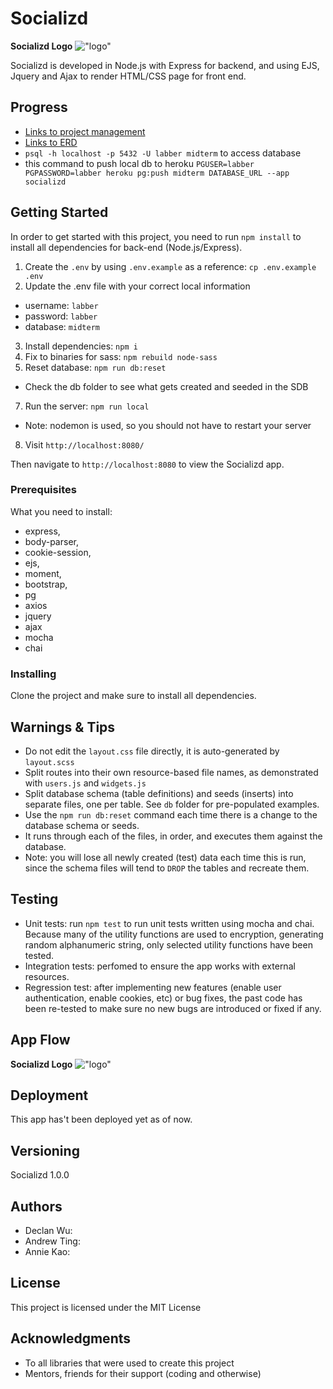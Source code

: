 # Socializd
__Socializd Logo__
!["logo"]("https://github.com/declan-wu/socializd/blob/master/public/images/Screenshot_2019-08-22_18-25-45.png")

Socializd is developed in Node.js with Express for backend, and using EJS, Jquery and Ajax to render HTML/CSS page for front end. 

## Progress
- [Links to project management](https://trello.com/b/EuCSEUBn/socializd)
- [Links to ERD](https://drive.google.com/file/d/1gZUOXyZZURhFwnGKsJqB_tUAejgiRzZ6/view?usp=sharing)
- `psql -h localhost -p 5432 -U labber midterm` to access database
- this command to push local db to heroku `PGUSER=labber PGPASSWORD=labber heroku pg:push midterm DATABASE_URL --app socializd`

## Getting Started

In order to get started with this project, you need to run `npm install` to install all dependencies for back-end (Node.js/Express). 

1. Create the `.env` by using `.env.example` as a reference: `cp .env.example .env`
2. Update the .env file with your correct local information 
  - username: `labber` 
  - password: `labber` 
  - database: `midterm`
3. Install dependencies: `npm i`
4. Fix to binaries for sass: `npm rebuild node-sass`
5. Reset database: `npm run db:reset`
  - Check the db folder to see what gets created and seeded in the SDB
7. Run the server: `npm run local`
  - Note: nodemon is used, so you should not have to restart your server
8. Visit `http://localhost:8080/`
  
Then navigate to `http://localhost:8080` to view the Socializd app. 

### Prerequisites

What you need to install:

- express,
- body-parser,
- cookie-session,
- ejs,
- moment,
- bootstrap, 
- pg
- axios
- jquery
- ajax
- mocha
- chai

### Installing

Clone the project and make sure to install all dependencies. 

## Warnings & Tips

- Do not edit the `layout.css` file directly, it is auto-generated by `layout.scss`
- Split routes into their own resource-based file names, as demonstrated with `users.js` and `widgets.js`
- Split database schema (table definitions) and seeds (inserts) into separate files, one per table. See `db` folder for pre-populated examples. 
- Use the `npm run db:reset` command each time there is a change to the database schema or seeds. 
- It runs through each of the files, in order, and executes them against the database. 
- Note: you will lose all newly created (test) data each time this is run, since the schema files will tend to `DROP` the tables and recreate them.


## Testing

- Unit tests: run `npm test` to run unit tests written using mocha and chai. 
Because many of the utility functions are used to encryption, generating random alphanumeric string, only selected utility functions have been tested. 
- Integration tests:  perfomed to ensure the app works with external resources. 
- Regression test: after implementing new features (enable user authentication, enable cookies, etc) or bug fixes, the past code has been re-tested to make sure no new bugs are introduced or fixed if any. 

## App Flow

__Socializd Logo__
!["logo"]("https://github.com/declan-wu/socializd/blob/master/public/images/Screenshot_2019-08-22_18-25-45.png")

## Deployment

This app has't been deployed yet as of now. 

## Versioning

Socializd 1.0.0

## Authors

* Declan Wu:
* Andrew Ting:
* Annie Kao: 

## License

This project is licensed under the MIT License

## Acknowledgments

* To all libraries that were used to create this project
* Mentors, friends for their support (coding and otherwise)

